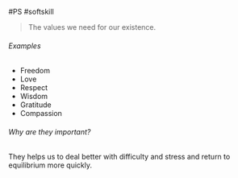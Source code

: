 #PS #softskill 
> The values we need for our existence.


###### Examples
- Freedom
- Love
- Respect
- Wisdom
- Gratitude
- Compassion

###### Why are they important?
They helps us to deal better with difficulty and stress and return to equilibrium more quickly.